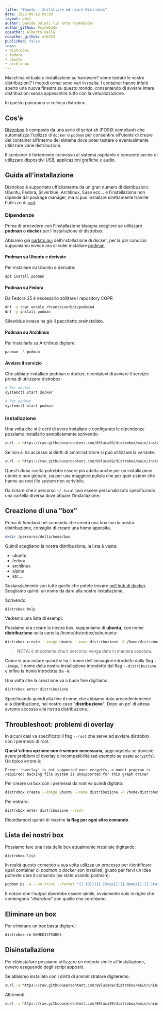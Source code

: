 ```yaml
---
title: "#howto - Installare ed usare Distrobox"
date: 2022-08-12 09:00
layout: post
author: Davide Galati (in arte PsykeDady)
author_github: PsykeDady 
coauthor: Alberto Bella
coauthor_github: al6263
published: false
tags: 
- distrobox
- fedora
- ubuntu
- archlinux
---
```


Macchina virtuale o installazione su hardware? come testate le vostre distribuzioni? I metodi ormai sono vari in realtà. I container hanno infatti aperto una nuova finestra su questo mondo, consentendo di avviare intere distribuzioni senza appesantire tutto con la virtualizzazione. 

In questo panorama si colloca distrobox.

## Cos'è

[Distrobox](https://github.com/89luca89/distrobox) è composto da una serie di script sh (POSIX compliant) che automatizza l'utilizzo di `docker` o `podman` per consentire all'utente di creare dei container all'interno del sistema dove poter testare o eventualmente utilizzare varie distribuzioni. 

Il container è fortemente connesso al sistema ospitante e consente anche di utilizzare dispositivi USB, applicazioni grafiche e audio.



## Guida all'installazione

Distrobox è supportato ufficilamente da un gran numero di distribuzioni: Ubuntu, Fedora, Silverblue, Archlinux, Suse ecc... e l'installazione non dipende dal package manager, ma si può installare direttamente tramite l'utilizzo di [curl](https://linuxhub.it/articles/howto-utilizzo-del-comando-curl/).



### Dipendenze

Prima di procedere con l'installazione bisogna scegliere se utilizzare **podman** o **docker** per l'installazione di distrobox. 

Abbiamo già [parlato qui](https://linuxhub.it/articles/howto-Installazione-ed-utilizzo-di-Docker-su-Linux) dell'installazione di docker, per la par condicio supponiamo invece ora di voler installare [podman](https://podman.io/getting-started/installation).



#### Podman su Ubuntu e derivate

Per installare su Ubuntu e derivate: 

```bash
apt install podman
```



#### Podman su Fedora 

Da Fedora 35 è necessario abilitare i repository COPR

```bash
dnf -y copr enable rhcontainerbot/podman4
dnf -y install podman
```



Silverblue invece ha già il pacchetto preinstallato.

#### Podman su Archlinux

Per installarlo su Archlinux digitare: 

```bash
pacman -S podman
```



#### Avviare il servizio

Che abbiate installato podman o docker, ricordatevi di avviare il servizio prima di utilizzare distrobox: 

```bash
# Per docker
systemctl start docker

# Per podman
systemctl start podman
```



### Installazione

Una volta che si è certi di avere installato e configurato le dipendenze possiamo installarlo semplicemente scrivendo: 

```bash
curl -s https://raw.githubusercontent.com/89luca89/distrobox/main/install | sudo sh
```



Se non si ha accesso ai diritti di amministratore si può utilizzare la variante: 

```bash
curl -s https://raw.githubusercontent.com/89luca89/distrobox/main/install | sh -s -- --prefix ~/.local
```



Quest'ultima scelta potrebbe essere più adatta anche per un installazione utente e non globale, sia per una maggiore pulizia che per quei sistemi che hanno un root file system non scrivibile. 

Da notare che il percorso `~/.local` può essere personalizzato specificando una cartella diversa dove attuare l'installazione. 



## Creazione di una "box"

Prima di fiondarci nel comando che creerà una box con la nostra distribuzione, consiglio di creare una home apposita.

```bash
mkdir /percorso/della/home/box
```



Quindi scegliamo la nostra distribuzione, la lista è vasta: 

- ubuntu
- fedora
- archlinux
- alpine 
- etc...



Sostanzialmente son tutte quelle che potete trovare [nell'hub di docker](https://hub.docker.com/search?image_filter=official&q=&type=image). Scegliamo quindi un nome da dare alla nostra installazione.

Scrivendo: 

```bash
distrobox help
```

Vedremo una lista di esempi.

Possiamo ora creare la nostra box, supponiamo di **ubuntu**, con nome **distribuzione** nella cartella /home/distrobox/sububuntu: 

```bash
distrobox create --image ubuntu --name distribuzione -H /home/distrobox/sububuntu
```



> NOTA: è importante che il percorso venga dato in maniera assoluta.



Come si può notare quindi si ha il nome dell'immagine introdotto dalla flag `--image`, il nome della nostra installazione introdotto dal flag `--distribuzione` e infine la home introdotta da `-H`. 



Una volta che la creazione va a buon fine digitiamo: 

```bash
distrobox enter distribuzione
```



Specificando quindi alla fine il nome che abbiamo dato precedentemente alla distribuzione, nel nostro caso "**distribuzione**". Dopo un po' di attesa avremo accesso alla nostra distribuzione. 



## Throubleshoot: problemi di overlay

In alcuni casi va specificato il flag `--root` che serve ad avviare distrobox con i permessi di root. 

**Quest'ultima opzione non è sempre necessaria**, aggiungetela se doveste avere problemi di overlay o incompatibilità (ad esempio se usate `ecryptfs`). Un tipico errore è: 

```
Error: 'overlay' is not supported over ecryptfs, a mount_program is required: backing file system is unsupported for this graph driver
```



Per creare un box con i permessi da root va quindi digitato: 

```bash
distrobox create --image ubuntu --name distribuzione -H /home/distrobox/sububuntu --root
```



Per entrarci: 

```bash
distrobox enter distribuzione --root
```



Ricordiamoci quindi di inserire **la flag per ogni altro comando**.



## Lista dei nostri box 

Possiamo fare una lista delle box attualmente installate digitando: 

```bash
distrobox-list
```



In realtà questo comando a sua volta utilizza un processo per identificare quali container di *podman* o *docker* son installati, giusto per farvi un idea potreste dare il comando (se state usando podman): 
```bash
podman ps -a --no-trunc --format "{{.ID}}|{{.Image}}|{{.Names}}|{{.State}}|{{.Labels}}{{.Mounts}}"

```

 

E notare che l'output dovrebbe essere simile, ovviamente solo le righe che contengono "*distrobox*" son quelle che cerchiamo. 

## Eliminare un box

Per eliminare un box basta digitare: 

```bash
distrobox-rm NOMEDISTROBOX
```



## Disinstallazione 

Per disinstallare possiamo utilizzare un metodo simile all'installazione, ovvero eseguendo degli script appositi. 

Se abbiamo installato con i diritti di amministratore digiteremo: 

```bash
curl -s https://raw.githubusercontent.com/89luca89/distrobox/main/uninstall | sudo sh
```



Altrimenti: 

```bash
curl -s https://raw.githubusercontent.com/89luca89/distrobox/main/uninstall | sh -s -- --prefix ~/.local
```



